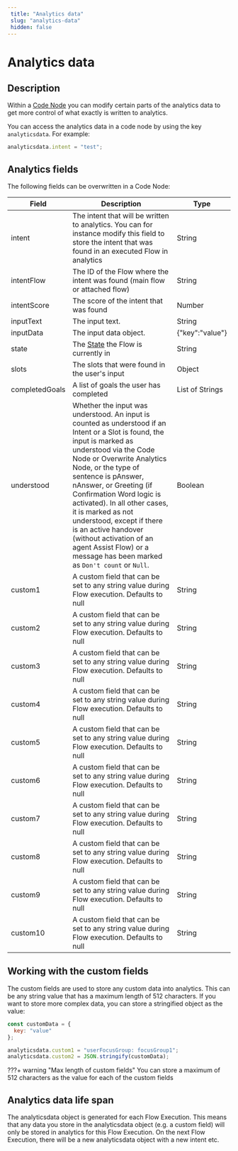 ```yaml
---
 title: "Analytics data" 
 slug: "analytics-data" 
 hidden: false 
---
```

# Analytics data
## Description
<div class="divider"></div>

Within a [Code Node]({{config.site_url}}ai/flow-nodes/code/code/) you can modify certain parts of the analytics data to get more control of what exactly is written to analytics.

You can access the analytics data in a code node by using the key `analyticsdata`. For example:

```javascript
analyticsdata.intent = "test";
``` 

## Analytics fields
<div class="divider"></div>
The following fields can be overwritten in a Code Node:

| Field          |Description                     | Type            |
| -------------- | ------------------------------ | --------------- |
| intent         | The intent that will be written to analytics. You can for instance modify this field to store the intent that was found in an executed Flow in analytics | String          |
| intentFlow     | The ID of the Flow where the intent was found (main flow or attached flow)                                                                               | String          |
| intentScore    | The score of the intent that was found                                                                                                                   | Number          |
| inputText      | The input text.                                                                                                                                          | String          |
| inputData      | The input data object.                                                                                                                                   | {"key":"value"} |
| state          | The [State]({{config.site_url}}ai/tools/interaction-panel/state/) the Flow is currently in                                                               | String          |
| slots          | The slots that were found in the user's input                                                                                                            | Object          |
| completedGoals | A list of goals the user has completed                                                                                                                   | List of Strings |
| understood     |  Whether the input was understood. An input is counted as understood if an Intent or a Slot is found, the input is marked as understood via the Code Node or Overwrite Analytics Node, or the type of sentence is pAnswer, nAnswer, or Greeting (if Confirmation Word logic is activated). In all other cases, it is marked as not understood, except if there is an active handover (without activation of an agent Assist Flow) or a message has been marked as `Don't count` or `Null`.| Boolean        |
| custom1        | A custom field that can be set to any string value during Flow execution. Defaults to null                                                               | String          |
| custom2        | A custom field that can be set to any string value during Flow execution. Defaults to null                                                               | String          |
| custom3        | A custom field that can be set to any string value during Flow execution. Defaults to null                                                               | String          |
| custom4        | A custom field that can be set to any string value during Flow execution. Defaults to null                                                               | String          |
| custom5        | A custom field that can be set to any string value during Flow execution. Defaults to null                                                               | String          |
| custom6        | A custom field that can be set to any string value during Flow execution. Defaults to null                                                               | String          |
| custom7        | A custom field that can be set to any string value during Flow execution. Defaults to null                                                               | String          |
| custom8        | A custom field that can be set to any string value during Flow execution. Defaults to null                                                               | String          |
| custom9        | A custom field that can be set to any string value during Flow execution. Defaults to null                                                               | String          |
| custom10       | A custom field that can be set to any string value during Flow execution. Defaults to null                                                               | String          |

## Working with the custom fields
<div class="divider"></div>
The custom fields are used to store any custom data into analytics. This can be any string value that has a maximum length of 512 characters. If you want to store more complex data, you can store a stringified object as the value:

```javascript
const customData = {
  key: "value"
};

analyticsdata.custom1 = "userFocusGroup: focusGroup1";
analyticsdata.custom2 = JSON.stringify(customData);
``` 

???+ warning "Max length of custom fields"
    You can store a maximum of 512 characters as the value for each of the custom fields

## Analytics data life span
<div class="divider"></div>
The analyticsdata object is generated for each Flow Execution. This means that any data you store in the analyticsdata object (e.g. a custom field) will only be stored in analytics for this Flow Execution. On the next Flow Execution, there will be a new analyticsdata object with a new intent etc.